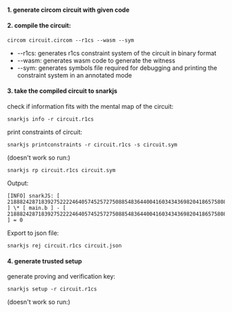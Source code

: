 #### 1. generate circom circuit with given code

#### 2. compile the circuit:

`circom circuit.circom --r1cs --wasm --sym`

- --r1cs: generates r1cs constraint system of the circuit in binary format
- --wasm: generates wasm code to generate the witness
- --sym: generates symbols file required for debugging and printing the constraint system in an annotated mode

#### 3. take the compiled circuit to snarkjs

check if information fits with the mental map of the circuit:

`snarkjs info -r circuit.r1cs`

print constraints of circuit:

`snarkjs printconstraints -r circuit.r1cs -s circuit.sym`

(doesn't work so run:)

`snarkjs rp circuit.r1cs circuit.sym`

Output:

```
[INFO] snarkJS: [ 21888242871839275222246405745257275088548364400416034343698204186575808495616main.a ] \* [ main.b ] - [ 21888242871839275222246405745257275088548364400416034343698204186575808495616main.c ] = 0
```

Export to json file:

`snarkjs rej circuit.r1cs circuit.json`

#### 4. generate trusted setup

generate proving and verification key:

`snarkjs setup -r circuit.r1cs`

(doesn't work so run:)
